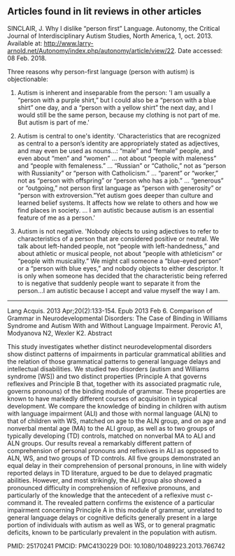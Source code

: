 Articles found in lit reviews in other articles
-----
SINCLAIR, J. Why I dislike “person first” Language. Autonomy, the Critical Journal of Interdisciplinary Autism Studies, North America, 1, oct. 2013. Available at: <http://www.larry-arnold.net/Autonomy/index.php/autonomy/article/view/22>. Date accessed: 08 Feb. 2018.

Three reasons why person-first language (person with autism) is objectionable:

1) Autism is inherent and inseparable from the person:  'I am
usually a “person with a purple shirt,” but I could also be a “person with a blue shirt” one day, and a
“person with a yellow shirt” the next day, and I would still be the same person, because my clothing is not
part of me. But autism is part of me.'

2) Autism is central to one's identity.  'Characteristics that are recognized as central to a person’s identity are appropriately stated as adjectives, and may even be used as nouns...:
“male” and “female” people, and even about “men” and “women” ... not about “people with maleness”
and “people with femaleness.” ... “Russian” or “Catholic,” not as “person with Russianity” or “person with Catholicism.” ... “parent” or “worker,” not as “person with offspring” or “person who has a job.” ... “generous” or “outgoing,” not person first language as “person with generosity” or “person with extroversion.”Yet autism goes deeper than culture and learned belief systems. It affects how we relate to others and how we find places in society. ... I am autistic because autism is an essential feature of me as a person.'

3) Autism is not negative.  'Nobody objects to using adjectives to refer to characteristics of a person that are considered positive or neutral. We talk about left-handed people, not “people with left-handedness,” and
about athletic or musical people, not about “people with athleticism” or “people with musicality.” We
might call someone a “blue-eyed person” or a “person with blue eyes,” and nobody objects to either
descriptor. It is only when someone has decided that the characteristic being referred to is negative that
suddenly people want to separate it from the person...I am autistic because I accept and value myself the way I am.
------



Lang Acquis. 2013 Apr;20(2):133-154. Epub 2013 Feb 6.
Comparison of Grammar in Neurodevelopmental Disorders: The Case of Binding in Williams Syndrome and Autism With and Without Language Impairment.
Perovic A1, Modyanova N2, Wexler K2.
Abstract

This study investigates whether distinct neurodevelopmental disorders show distinct patterns of impairments in particular grammatical abilities and the relation of those grammatical patterns to general language delays and intellectual disabilities. We studied two disorders (autism and Williams syndrome [WS]) and two distinct properties (Principle A that governs reflexives and Principle B that, together with its associated pragmatic rule, governs pronouns) of the binding module of grammar. These properties are known to have markedly different courses of acquisition in typical development. We compare the knowledge of binding in children with autism with language impairment (ALI) and those with normal language (ALN) to that of children with WS, matched on age to the ALN group, and on age and nonverbal mental age (MA) to the ALI group, as well as to two groups of typically developing (TD) controls, matched on nonverbal MA to ALI and ALN groups. Our results reveal a remarkably different pattern of comprehension of personal pronouns and reflexives in ALI as opposed to ALN, WS, and two groups of TD controls. All five groups demonstrated an equal delay in their comprehension of personal pronouns, in line with widely reported delays in TD literature, argued to be due to delayed pragmatic abilities. However, and most strikingly, the ALI group also showed a pronounced difficulty in comprehension of reflexive pronouns, and particularly of the knowledge that the antecedent of a reflexive must c-command it. The revealed pattern confirms the existence of a particular impairment concerning Principle A in this module of grammar, unrelated to general language delays or cognitive deficits generally present in a large portion of individuals with autism as well as WS, or to general pragmatic deficits, known to be particularly prevalent in the population with autism.

PMID: 25170241 PMCID: PMC4130229 DOI: 10.1080/10489223.2013.766742
